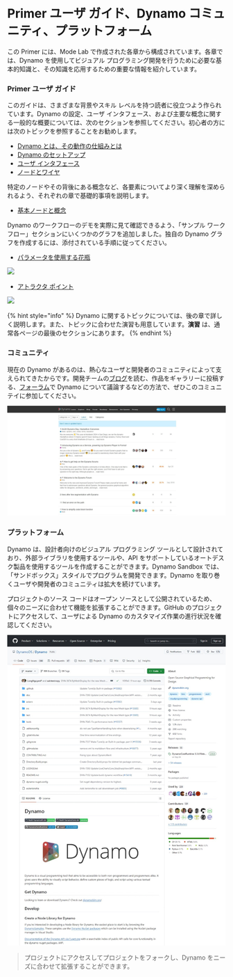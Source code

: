 # Primer ユーザ ガイド、Dynamo コミュニティ、プラットフォーム

この Primer には、Mode Lab で作成された各章から構成されています。各章では、Dynamo を使用してビジュアル プログラミング開発を行うために必要な基本的知識と、その知識を応用するための重要な情報を紹介しています。

### Primer ユーザ ガイド

このガイドは、さまざまな背景やスキル レベルを持つ読者に役立つよう作られています。Dynamo の設定、ユーザ インタフェース、および主要な概念に関する一般的な概要については、次のセクションを参照してください。初心者の方には次のトピックを参照することをお勧めします。

* [Dynamo とは、その動作の仕組みとは](1-what-is-dynamo.md)
* [Dynamo のセットアップ](../2\_setup\_for\_dynamo/)
* [ユーザ インタフェース](../3\_user\_interface/)
* [ノードとワイヤ](../4\_nodes\_and\_wires/)

特定のノードやその背後にある概念など、各要素についてより深く理解を深められるよう、それぞれの章で基礎的事項を説明します。

* [基本ノードと概念](../5\_essential\_nodes\_and\_concepts/)

Dynamo のワークフローのデモを実際に見て確認できるよう、「サンプル ワークフロー」セクションにいくつかのグラフを追加しました。独自の Dynamo グラフを作成するには、添付されている手順に従ってください。

* [パラメータを使用する花瓶](../10\_sample\_workflow/10-1\_getting-started-workflows/1-parametric-vase.md)

![](images/1-2/vase1.gif)

* [アトラクタ ポイント](../10\_sample\_workflow/10-1\_getting-started-workflows/2-attractor-points.md)

![](images/1-2/attractor1.gif)

{% hint style="info" %}
Dynamo に関するトピックについては、後の章で詳しく説明します。また、トピックに合わせた演習も用意しています。**演習** は、通常各ページの最後のセクションにあります。
{% endhint %}

### コミュニティ

現在の Dynamo があるのは、熱心なユーザと開発者のコミュニティによって支えられてきたからです。開発チームの[ブログ](http://dynamobim.org/blog/)を読む、作品をギャラリーに投稿する、[フォーラム](https://forum.dynamobim.com)で Dynamo について議論するなどの方法で、ぜひこのコミュニテイに参加してください。

![The Forum](images/1-2/02-Community.png)

### プラットフォーム

Dynamo は、設計者向けのビジュアル プログラミング ツールとして設計されており、外部ライブラリを使用するツールや、API をサポートしているオートデスク製品を使用するツールを作成することができます。Dynamo Sandbox では、「サンドボックス」スタイルでプログラムを開発できます。Dynamo を取り巻くユーザや開発者のコミュニティは拡大を続けています。

プロジェクトのソース コードはオープン ソースとして公開されているため、個々のニーズに合わせて機能を拡張することができます。GitHub のプロジェクトにアクセスして、ユーザによる Dynamo のカスタマイズ作業の進行状況を確認してください。

![Dynamo リポジトリ](images/1-2/03-TheRepo.png)

> プロジェクトにアクセスしてプロジェクトをフォークし、Dynamo をニーズに合わせて拡張することができます。

